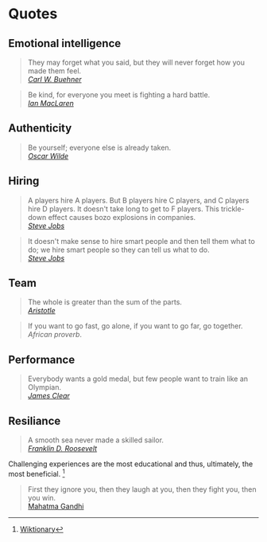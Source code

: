 # Quotes

## Emotional intelligence

> They may forget what you said, but they will never forget how you made them feel.<br/>[_Carl W. Buehner_](https://en.wikipedia.org/wiki/Carl_W._Buehner)

> Be kind, for everyone you meet is fighting a hard battle.<br/>[_Ian MacLaren_](https://en.wikipedia.org/wiki/Ian_Maclaren)

## Authenticity

> Be yourself; everyone else is already taken.<br/>[_Oscar Wilde_](https://en.wikipedia.org/wiki/Oscar_Wilde)

## Hiring

> A players hire A players. But B players hire C players, and C players hire D players. It doesn't take long to get to F players. This trickle-down effect causes bozo explosions in companies.<br/>[_Steve Jobs_](https://en.wikipedia.org/wiki/Steve_Jobs)

> It doesn't make sense to hire smart people and then tell them what to do; we hire smart people so they can tell us what to do.<br>[_Steve Jobs_](https://en.wikipedia.org/wiki/Steve_Jobs)

## Team

> The whole is greater than the sum of the parts.<br/>[_Aristotle_](https://en.wikipedia.org/wiki/Aristotle)

> If you want to go fast, go alone, if you want to go far, go together.<br>_African proverb_.

## Performance

> Everybody wants a gold medal, but few people want to train like an Olympian.<br/>[_James Clear_](https://en.wikipedia.org/wiki/James_Clear)

## Resiliance

> A smooth sea never made a skilled sailor.<br/>[_Franklin D. Roosevelt_](https://en.wikipedia.org/wiki/Franklin_D._Roosevelt)

Challenging experiences are the most educational and thus, ultimately, the most beneficial. [^1]

> First they ignore you, then they laugh at you, then they fight you, then you win.<br>[Mahatma Gandhi](https://en.wikipedia.org/wiki/Mahatma_Gandhi)

[^1]: [Wiktionary](https://en.wiktionary.org/wiki/a_smooth_sea_never_made_a_skilled_sailor)
